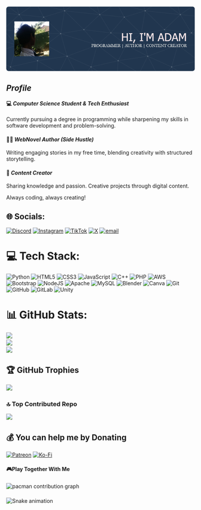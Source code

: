 ![Header](img/github-header-image.png)

## *Profile*  
#### 💻 *Computer Science Student & Tech Enthusiast*  
Currently pursuing a degree in programming while sharpening my skills in software development and problem-solving.  

#### 👨‍💻 *WebNovel Author (Side Hustle)*  
Writing engaging stories in my free time, blending creativity with structured storytelling.  

#### 🎥 *Content Creator*  
Sharing knowledge and passion. Creative projects through digital content.  

Always coding, always creating!

## 🌐 Socials:
[![Discord](https://img.shields.io/badge/Discord-%237289DA.svg?logo=discord&logoColor=white)](https://discord.gg/https://discord.gg/MBRuhc3Q) [![Instagram](https://img.shields.io/badge/Instagram-%23E4405F.svg?logo=Instagram&logoColor=white)](https://instagram.com/adamrf.__) [![TikTok](https://img.shields.io/badge/TikTok-%23000000.svg?logo=TikTok&logoColor=white)](https://tiktok.com/@adamrf.__) [![X](https://img.shields.io/badge/X-black.svg?logo=X&logoColor=white)](https://x.com/devxadam) [![email](https://img.shields.io/badge/Email-D14836?logo=gmail&logoColor=white)](mailto:adamrizky230205@gmail.com) 

# 💻 Tech Stack:
![Python](https://img.shields.io/badge/python-3670A0?style=for-the-badge&logo=python&logoColor=ffdd54) ![HTML5](https://img.shields.io/badge/html5-%23E34F26.svg?style=for-the-badge&logo=html5&logoColor=white) ![CSS3](https://img.shields.io/badge/css3-%231572B6.svg?style=for-the-badge&logo=css3&logoColor=white) ![JavaScript](https://img.shields.io/badge/javascript-%23323330.svg?style=for-the-badge&logo=javascript&logoColor=%23F7DF1E) ![C++](https://img.shields.io/badge/c++-%2300599C.svg?style=for-the-badge&logo=c%2B%2B&logoColor=white) ![PHP](https://img.shields.io/badge/php-%23777BB4.svg?style=for-the-badge&logo=php&logoColor=white) ![AWS](https://img.shields.io/badge/AWS-%23FF9900.svg?style=for-the-badge&logo=amazon-aws&logoColor=white) ![Bootstrap](https://img.shields.io/badge/bootstrap-%238511FA.svg?style=for-the-badge&logo=bootstrap&logoColor=white) ![NodeJS](https://img.shields.io/badge/node.js-6DA55F?style=for-the-badge&logo=node.js&logoColor=white) ![Apache](https://img.shields.io/badge/apache-%23D42029.svg?style=for-the-badge&logo=apache&logoColor=white) ![MySQL](https://img.shields.io/badge/mysql-4479A1.svg?style=for-the-badge&logo=mysql&logoColor=white) ![Blender](https://img.shields.io/badge/blender-%23F5792A.svg?style=for-the-badge&logo=blender&logoColor=white) ![Canva](https://img.shields.io/badge/Canva-%2300C4CC.svg?style=for-the-badge&logo=Canva&logoColor=white) ![Git](https://img.shields.io/badge/git-%23F05033.svg?style=for-the-badge&logo=git&logoColor=white) ![GitHub](https://img.shields.io/badge/github-%23121011.svg?style=for-the-badge&logo=github&logoColor=white) ![GitLab](https://img.shields.io/badge/gitlab-%23181717.svg?style=for-the-badge&logo=gitlab&logoColor=white) ![Unity](https://img.shields.io/badge/unity-%23000000.svg?style=for-the-badge&logo=unity&logoColor=white)
# 📊 GitHub Stats:
![](https://github-readme-stats.vercel.app/api?username=ADMSSS&theme=dark&hide_border=false&include_all_commits=false&count_private=false)<br/>
![](https://nirzak-streak-stats.vercel.app/?user=ADMSSS&theme=dark&hide_border=false)<br/>
![](https://github-readme-stats.vercel.app/api/top-langs/?username=ADMSSS&theme=dark&hide_border=false&include_all_commits=false&count_private=false&layout=compact)

## 🏆 GitHub Trophies
![](https://github-profile-trophy.vercel.app/?username=ADMSSS&theme=radical&no-frame=false&no-bg=true&margin-w=4)

### 🔝 Top Contributed Repo
![](https://github-contributor-stats.vercel.app/api?username=ADMSSS&limit=5&theme=dark&combine_all_yearly_contributions=true)

  ## 💰 You can help me by Donating
  [![Patreon](https://img.shields.io/badge/Patreon-F96854?style=for-the-badge&logo=patreon&logoColor=white)](https://patreon.com/katekarin) [![Ko-Fi](https://img.shields.io/badge/Ko--fi-F16061?style=for-the-badge&logo=ko-fi&logoColor=white)](https://ko-fi.com/kateka)

#### <B align="left">🎮Play Together With Me</B>

###

<picture>
  <source media="(prefers-color-scheme: dark)" srcset="https://raw.githubusercontent.com/ADMSSS/ADMSSS/output/pacman-contribution-graph-dark.svg">
  <source media="(prefers-color-scheme: light)" srcset="https://raw.githubusercontent.com/ADMSSS/ADMSSS/output/pacman-contribution-graph.svg">
  <img alt="pacman contribution graph" src="https://raw.githubusercontent.com/ADMSSS/ADMSSS/output/pacman-contribution-graph.svg">
</picture>

###

<img src="https://raw.githubusercontent.com/ADMSSS/ADMSSS/output/snake.svg" alt="Snake animation" />

###

